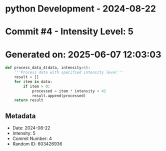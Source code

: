 ﻿# python Development - 2024-08-22
# Commit #4 - Intensity Level: 5
# Generated on: 2025-06-07 12:03:03
```python
def process_data_4(data, intensity=5):
    '''Process data with specified intensity level'''
    result = []
    for item in data:
        if item > 0:
            processed = item * intensity + 42
            result.append(processed)
    return result
```
## Metadata
- Date: 2024-08-22
- Intensity: 5
- Commit Number: 4
- Random ID: 603426936
